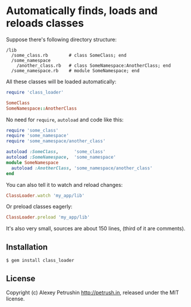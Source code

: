 # Automatically finds, loads and reloads classes

Suppose there's following directory structure:

    /lib
      /some_class.rb        # class SomeClass; end
      /some_namespace
        /another_class.rb   # class SomeNamespace:AnotherClass; end
      /some_namespace.rb    # module SomeNamespace; end

All these classes will be loaded automatically:

``` ruby
require 'class_loader'

SomeClass
SomeNamespace::AnotherClass
```

No need for `require`, `autoload` and code like this:

``` ruby
require 'some_class'
require 'some_namespace'
require 'some_namespace/another_class'

autoload :SomeClass,      'some_class'
autoload :SomeNamespace,  'some_namespace'
module SomeNamespace
  autoload :AnotherClass, 'some_namespace/another_class'
end
```

You can also tell it to watch and reload changes:

``` ruby
ClassLoader.watch 'my_app/lib'
```

Or preload classes eagerly:

``` ruby
ClassLoader.preload 'my_app/lib'
```

It's also very small, sources are about 150 lines, (third of it are comments).

## Installation

	$ gem install class_loader

## License

Copyright (c) Alexey Petrushin http://petrush.in, released under the MIT license.